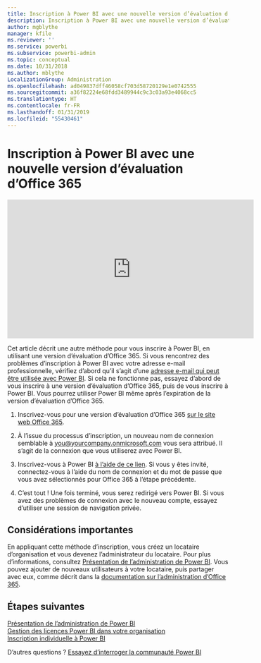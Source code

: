 ```yaml
---
title: Inscription à Power BI avec une nouvelle version d’évaluation d’Office 365
description: Inscription à Power BI avec une nouvelle version d’évaluation d’Office 365
author: mgblythe
manager: kfile
ms.reviewer: ''
ms.service: powerbi
ms.subservice: powerbi-admin
ms.topic: conceptual
ms.date: 10/31/2018
ms.author: mblythe
LocalizationGroup: Administration
ms.openlocfilehash: ad049837dff46058cf703d58720129e1e0742555
ms.sourcegitcommit: a36f82224e68fdd3489944c9c3c03a93e4068cc5
ms.translationtype: HT
ms.contentlocale: fr-FR
ms.lasthandoff: 01/31/2019
ms.locfileid: "55430461"
---
```

# <a name="signing-up-for-power-bi-with-a-new-office-365-trial"></a>Inscription à Power BI avec une nouvelle version d’évaluation d’Office 365

<iframe width="560" height="315" src="https://www.youtube.com/embed/gbSuFST-Nx4?showinfo=0" frameborder="0" allowfullscreen></iframe>

Cet article décrit une autre méthode pour vous inscrire à Power BI, en utilisant une version d’évaluation d’Office 365. Si vous rencontrez des problèmes d’inscription à Power BI avec votre adresse e-mail professionnelle, vérifiez d’abord qu’il s’agit d’une [adresse e-mail qui peut être utilisée avec Power BI](service-self-service-signup-for-power-bi.md#supported-email-addresses). Si cela ne fonctionne pas, essayez d’abord de vous inscrire à une version d’évaluation d’Office 365, puis de vous inscrire à Power BI. Vous pourrez utiliser Power BI même après l’expiration de la version d’évaluation d’Office 365.

1. Inscrivez-vous pour une version d’évaluation d’Office 365 [sur le site web Office 365](https://go.microsoft.com/fwlink/p/?LinkID=403802).

1. À l’issue du processus d’inscription, un nouveau nom de connexion semblable à you@yourcompany.onmicrosoft.com vous sera attribué. Il s’agit de la connexion que vous utiliserez avec Power BI.

1. Inscrivez-vous à Power BI [à l’aide de ce lien](https://app.powerbi.com/signupredirect?pbi_source=web). Si vous y êtes invité, connectez-vous à l’aide du nom de connexion et du mot de passe que vous avez sélectionnés pour Office 365 à l’étape précédente.

1. C’est tout ! Une fois terminé, vous serez redirigé vers Power BI. Si vous avez des problèmes de connexion avec le nouveau compte, essayez d’utiliser une session de navigation privée.

## <a name="important-considerations"></a>Considérations importantes

En appliquant cette méthode d’inscription, vous créez un locataire d’organisation et vous devenez l’administrateur du locataire. Pour plus d’informations, consultez [Présentation de l’administration de Power BI](service-admin-administering-power-bi-in-your-organization.md). Vous pouvez ajouter de nouveaux utilisateurs à votre locataire, puis partager avec eux, comme décrit dans la [documentation sur l’administration d’Office 365](https://support.office.com/en-sg/article/Add-users-individually-to-Office-365---Admin-Help-1970f7d6-03b5-442f-b385-5880b9c256ec).

## <a name="next-steps"></a>Étapes suivantes

[Présentation de l’administration de Power BI](service-admin-administering-power-bi-in-your-organization.md)  
[Gestion des licences Power BI dans votre organisation](service-admin-licensing-organization.md)  
[Inscription individuelle à Power BI](service-self-service-signup-for-power-bi.md)

D’autres questions ? [Essayez d’interroger la communauté Power BI](http://community.powerbi.com/)